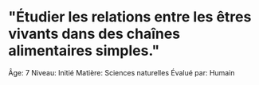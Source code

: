 # "Étudier les relations entre les êtres vivants dans des chaînes alimentaires simples."

Âge: 7
Niveau: Initié
Matière: Sciences naturelles
Évalué par: Humain
